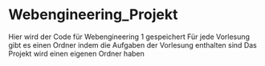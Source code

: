 # Webengineering_Projekt
Hier wird der Code für Webengineering 1 gespeichert
Für jede Vorlesung gibt es einen Ordner indem die Aufgaben der Vorlesung enthalten sind
Das Projekt wird einen eigenen Ordner haben
